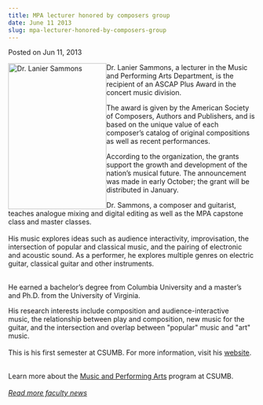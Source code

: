 ```yaml
---
title: MPA lecturer honored by composers group
date: June 11 2013
slug: mpa-lecturer-honored-by-composers-group
---
```


 



<span class="date">Posted on Jun 11, 2013    </span>
<p><img alt="Dr. Lanier Sammons" src="https://news.csumb.edu/sites/default/files/65/attachments/news/images/sammons.lanier.jpg" style="float:left; width:200px; height:297px">Dr. Lanier Sammons,
a lecturer in the Music and Performing Arts Department, is the
recipient of an ASCAP Plus Award in the concert music division.</img></p>
<p>The award is given by the American Society of Composers, Authors
and Publishers, and is based on the unique value of each composer&#x2019;s
catalog of original compositions as well as recent
performances.</p>
<p>According to the organization, the grants support the growth and
development of the nation&#x2019;s musical future. The announcement was
made in early October; the grant will be distributed in
January.</p>
<p>Dr. Sammons, a composer and guitarist, teaches analogue mixing
and digital editing as well as the MPA capstone class and master
classes.<br>
<br>
His music explores ideas such as audience interactivity,
improvisation, the intersection of popular and classical music, and
the pairing of electronic and acoustic sound. As a performer, he
explores multiple genres on electric guitar, classical guitar and
other instruments.</br></br></p>
<p>He earned a bachelor&#x2019;s degree from Columbia University and a
master&#x2019;s and Ph.D. from the University of Virginia.</p>
<p>His research interests include composition and
audience-interactive music,&#xA0;the relationship between play and
composition, new music for the guitar, and the intersection and
overlap between &quot;popular&quot; music and &quot;art&quot; music.<br>
<br>
This is his first semester at CSUMB. For more information, visit
his <a href="https://www.laniersammons.com/Main/" rel="nofollow">website</a>.</br></br></p>
<p>Learn more about the <a href="https://csumb.edu/music" rel="nofollow">Music and Performing Arts</a> program at CSUMB.<br>
<br>
<em><a href="../../nov/25/faculty-highlights.html" rel="nofollow">R</a><a href="../../nov/25/faculty-highlights.html" rel="nofollow">ead more faculty news</a></em></br></br></p>





```
